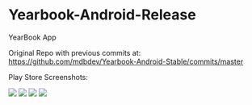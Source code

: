 # Yearbook-Android-Release
YearBook App

Original Repo with previous commits at: https://github.com/mdbdev/Yearbook-Android-Stable/commits/master

Play Store Screenshots:

![](img/img1)
![](img/img2)
![](img/img3)
![](img/img4)